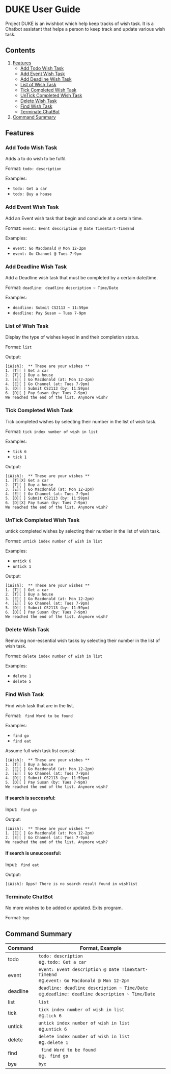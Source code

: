 # DUKE  User Guide
Project DUKE is an iwishbot which help keep tracks of wish task. It is a Chatbot assistant that helps a person to keep track and update various wish task.

## Contents
1. [Features](#Features)
    - [Add Todo Wish Task](#Add-Todo-Wish-Task)
    - [Add Event Wish Task](#Add-Event-Wish-Task)
    - [Add Deadline Wish Task](#Add-Deadline-Wish-Task)
    - [List of Wish Task](#List-of-Wish-Task)
    - [Tick Completed Wish Task](#Tick-Completed-Wish-Task)
    - [UnTick Completed Wish Task](#UnTick-Completed-Wish-Task)
    - [Delete Wish Task](#Delete-Wish-Task)
    - [Find Wish Task](#Find-Wish-Task)
    - [Terminate ChatBot](#Terminate-ChatBot)
2. [Command Summary](#Command-Summary)

## Features
### Add Todo Wish Task
Adds a to do wish to be fulfil.

Format: ```todo: description ```

Examples:
- ```todo: Get a car```
- ```todo: Buy a house```

### Add Event Wish Task
Add an Event wish task  that begin and conclude at a certain time.

Format: ```event: Event description @ Date TimeStart-TimeEnd ```

Examples:
- ```event: Go Macdonald @ Mon 12-2pm```
- ```event: Go Channel @ Tues 7-9pm```

### Add Deadline Wish Task
Add a Deadline wish task that must be completed by a certain date/time.

Format: ```deadline: deadline description ~ Time/Date ```

Examples:
- ```deadline: Submit CS2113 ~ 11:59pm```
- ```deadline: Pay Susan ~ Tues 7-9pm```

### List of Wish Task
Display the type of wishes keyed in and their completion status.

Format: ```list ```

Output:
```
[iWish]:  ** These are your wishes **
1. [T][ ] Get a car
2. [T][ ] Buy a house
3. [E][ ] Go Macdonald (at: Mon 12-2pm)
4. [E][ ] Go Channel (at: Tues 7-9pm)
5. [D][ ] Submit CS2113 (by: 11:59pm)
6. [D][ ] Pay Susan (by: Tues 7-9pm)
We reached the end of the list. Anymore wish?
```

### Tick Completed Wish Task
Tick completed wishes by selecting their number in the list of wish task.

Format: ```tick index number of wish in list ```

Examples:
- ```tick 6```
- ```tick 1```

Output:
```
[iWish]:  ** These are your wishes **
1. [T][X] Get a car
2. [T][ ] Buy a house
3. [E][ ] Go Macdonald (at: Mon 12-2pm)
4. [E][ ] Go Channel (at: Tues 7-9pm)
5. [D][ ] Submit CS2113 (by: 11:59pm)
6. [D][X] Pay Susan (by: Tues 7-9pm)
We reached the end of the list. Anymore wish?
```

### UnTick Completed Wish Task
untick completed wishes by selecting their number in the list of wish task.

Format: ```untick index number of wish in list ```

Examples:
- ```untick 6```
- ```untick 1```

Output:
```
[iWish]:  ** These are your wishes **
1. [T][ ] Get a car
2. [T][ ] Buy a house
3. [E][ ] Go Macdonald (at: Mon 12-2pm)
4. [E][ ] Go Channel (at: Tues 7-9pm)
5. [D][ ] Submit CS2113 (by: 11:59pm)
6. [D][ ] Pay Susan (by: Tues 7-9pm)
We reached the end of the list. Anymore wish?
```
### Delete Wish Task
Removing non-essential wish tasks by selecting their number in the list of wish task.

Format: ```delete index number of wish in list ```

Examples:
- ```delete 1```
- ```delete 5```

### Find Wish Task
Find wish task that are in the list.

Format: ``` find Word to be found```

Examples:
- ```find go```
- ```find eat```

Assume full wish task list consist:
```
[iWish]:  ** These are your wishes **
1. [T][ ] Buy a house
2. [E][ ] Go Macdonald (at: Mon 12-2pm)
3. [E][ ] Go Channel (at: Tues 7-9pm)
4. [D][ ] Submit CS2113 (by: 11:59pm)
5. [D][ ] Pay Susan (by: Tues 7-9pm)
We reached the end of the list. Anymore wish?
```

#### If search is successful:

Input: ``` find go```

Output:
```
[iWish]:  ** These are your wishes **
1. [E][ ] Go Macdonald (at: Mon 12-2pm)
2. [E][ ] Go Channel (at: Tues 7-9pm)
We reached the end of the list. Anymore wish?
```

#### If search is unsuccessful:

Input: ``` find eat```

Output:
```
[iWish]: Opps! There is no search result found in wishlist
```

### Terminate ChatBot
No more wishes to be added or updated. Exits program.

Format: ```bye ```

## Command Summary

| Command | Format, Example |
| --- | --- |
| todo | ```todo: description```<br/>eg. ```todo: Get a car```|
| event | ```event: Event description @ Date TimeStart-TimeEnd```<br/>eg.```event: Go Macdonald @ Mon 12-2pm```|
| deadline | ```deadline: deadline description ~ Time/Date```<br/>eg.```deadline: deadline description ~ Time/Date ```|
| list | ```list``` |
| tick | ```tick index number of wish in list ```<br/>eg.```tick 6``` |
| untick | ```untick index number of wish in list ```<br/>eg.```untick 6``` |
| delete | ```delete index number of wish in list ```<br/>eg. ```delete 1``` |
| find | ``` find Word to be found``` <br/>eg. ``` find go``` |
| bye | ```bye``` |